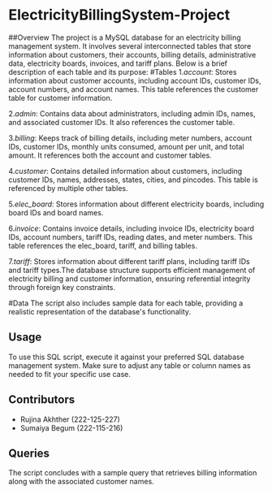 # ElectricityBillingSystem-Project

##Overview
The project is a MySQL database for an electricity billing management system. It involves several interconnected tables that store information about customers, their accounts, billing details, administrative data, electricity boards, invoices, and tariff plans. Below is a brief description of each table and its purpose:
#Tables
1.*account*: Stores information about customer accounts, including account IDs, customer IDs, account numbers, and account names. This table references the customer table for customer information.

2.*admin*: Contains data about administrators, including admin IDs, names, and associated customer IDs. It also references the customer table.

3.*billing*: Keeps track of billing details, including meter numbers, account IDs, customer IDs, monthly units consumed, amount per unit, and total amount. It references both the account and customer tables.

4.*customer*: Contains detailed information about customers, including customer IDs, names, addresses, states, cities, and pincodes. This table is referenced by multiple other tables.

5.*elec_board*: Stores information about different electricity boards, including board IDs and board names.

6.*invoice*: Contains invoice details, including invoice IDs, electricity board IDs, account numbers, tariff IDs, reading dates, and meter numbers. This table references the elec_board, tariff, and billing tables.

7.*tariff*: Stores information about different tariff plans, including tariff IDs and tariff types.The database structure supports efficient management of electricity billing and customer information, ensuring referential integrity through foreign key constraints. 

#Data
The script also includes sample data for each table, providing a realistic representation of the database's functionality. 

## Usage
To use this SQL script, execute it against your preferred SQL database management system. Make sure to adjust any table or column names as needed to fit your specific use case.

## Contributors
- Rujina Akhther (222-125-227)
- Sumaiya Begum (222-115-216)

## Queries
The script concludes with a sample query that retrieves billing information along with the associated customer names.







